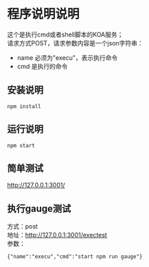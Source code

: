 # 程序说明说明
这个是执行cmd或者shell脚本的KOA服务；  
请求方式POST，请求参数内容是一个json字符串：  
- name 必须为"execu"，表示执行命令
- cmd 是执行的命令

## 安装说明
```
npm install
```
## 运行说明
```
npm start
```
## 简单测试
http://127.0.0.1:3001/


## 执行gauge测试
方式：post  
地址：http://127.0.0.1:3001/exectest  
参数：
```
{"name":"execu","cmd":"start npm run gauge"}
```